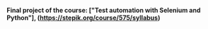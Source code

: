 **Final project of the course: ["Test automation with Selenium and Python"], (https://stepik.org/course/575/syllabus)**
